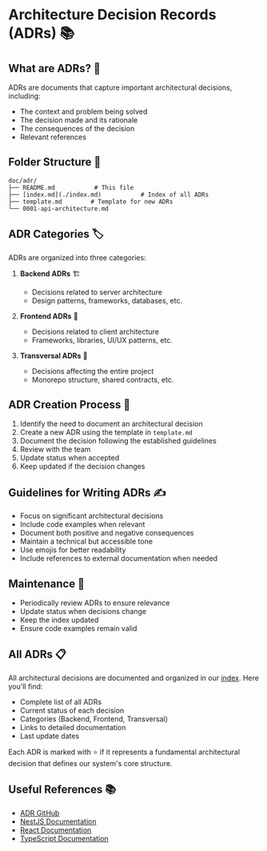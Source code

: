 # Architecture Decision Records (ADRs) 📚

## What are ADRs? 🤔

ADRs are documents that capture important architectural decisions, including:
- The context and problem being solved
- The decision made and its rationale
- The consequences of the decision
- Relevant references

## Folder Structure 📁

```
doc/adr/
├── README.md           # This file
├── [index.md](./index.md)           # Index of all ADRs
├── template.md        # Template for new ADRs
└── 0001-api-architecture.md
```

## ADR Categories 🏷️

ADRs are organized into three categories:

1. **Backend ADRs** 🏗️
   - Decisions related to server architecture
   - Design patterns, frameworks, databases, etc.

2. **Frontend ADRs** 🎨
   - Decisions related to client architecture
   - Frameworks, libraries, UI/UX patterns, etc.

3. **Transversal ADRs** 🔄
   - Decisions affecting the entire project
   - Monorepo structure, shared contracts, etc.

## ADR Creation Process 📝

1. Identify the need to document an architectural decision
2. Create a new ADR using the template in `template.md`
3. Document the decision following the established guidelines
4. Review with the team
5. Update status when accepted
6. Keep updated if the decision changes

## Guidelines for Writing ADRs ✍️

- Focus on significant architectural decisions
- Include code examples when relevant
- Document both positive and negative consequences
- Maintain a technical but accessible tone
- Use emojis for better readability
- Include references to external documentation when needed

## Maintenance 🔧

- Periodically review ADRs to ensure relevance
- Update status when decisions change
- Keep the index updated
- Ensure code examples remain valid

## All ADRs 📋

All architectural decisions are documented and organized in our [index](./index.md). Here you'll find:

- Complete list of all ADRs
- Current status of each decision
- Categories (Backend, Frontend, Transversal)
- Links to detailed documentation
- Last update dates

Each ADR is marked with ⭐ if it represents a fundamental architectural decision that defines our system's core structure.

## Useful References 📚

- [ADR GitHub](https://github.com/joelparkerhenderson/architecture-decision-record)
- [NestJS Documentation](https://docs.nestjs.com/)
- [React Documentation](https://reactjs.org/)
- [TypeScript Documentation](https://www.typescriptlang.org/docs/) 
